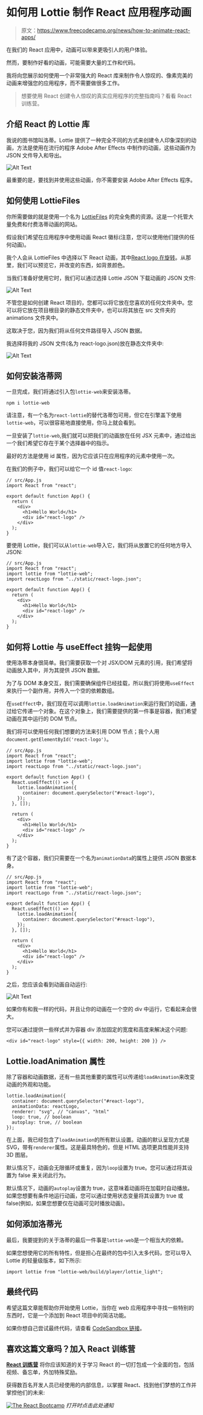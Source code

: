 # 如何用 Lottie 制作 React 应用程序动画

> 原文：<https://www.freecodecamp.org/news/how-to-animate-react-apps/>

在我们的 React 应用中，动画可以带来更吸引人的用户体验。

然而，要制作好看的动画，可能需要大量的工作和代码。

我将向您展示如何使用一个非常强大的 React 库来制作令人惊叹的、像素完美的动画来增强您的应用程序，而不需要做很多工作。

> 想要使用 React 创建令人惊叹的真实应用程序的完整指南吗？看看 React 训练营。

## 介绍 React 的 Lottie 库

我说的图书馆叫洛蒂。Lottie 提供了一种完全不同的方式来创建令人印象深刻的动画，方法是使用在流行的程序 Adobe After Effects 中制作的动画，这些动画作为 JSON 文件导入和导出。

![Alt Text](img/70d729157cef259aa7bdee66e31ad02b.png)

最重要的是，要找到并使用这些动画，你不需要安装 Adobe After Effects 程序。

## 如何使用 LottieFiles

你所需要做的就是使用一个名为 [LottieFiles](https://lottiefiles.com) 的完全免费的资源。这是一个托管大量免费和付费洛蒂动画的网站。

假设我们希望在应用程序中使用动画 React 徽标(注意，您可以使用他们提供的任何动画)。

我个人会从 LottieFiles 中选择以下 React 动画，其中[React logo 在旋转](https://lottiefiles.com/6610-react-logo-spinning)。从那里，我们可以预览它，并改变的东西，如背景颜色。

当我们准备好使用它时，我们可以通过选择 Lottie JSON 下载动画的 JSON 文件:

![Alt Text](img/1e64d0fe77fbeb88dc2463f6de3e5175.png)

不管您是如何创建 React 项目的，您都可以将它放在您喜欢的任何文件夹中。您可以将它放在项目根目录的静态文件夹中，也可以将其放在 src 文件夹的 animations 文件夹中。

这取决于您，因为我们将从任何文件路径导入 JSON 数据。

我选择将我的 JSON 文件(名为 react-logo.json)放在静态文件夹中:

![Alt Text](img/d734153a72327bf6b9d13f35c651ba51.png)

## 如何安装洛蒂网

一旦完成，我们将通过引入包`lottie-web`来安装洛蒂。

```
npm i lottie-web
```

请注意，有一个名为`react-lottie`的替代洛蒂包可用，但它在引擎盖下使用`lottie-web`，可以很容易地直接使用，你马上就会看到。

一旦安装了`lottie-web`,我们就可以把我们的动画放在任何 JSX 元素中，通过给出一个我们希望它存在于某个选择器中的指示。

最好的方法是使用 id 属性，因为它应该只在应用程序的元素中使用一次。

在我们的例子中，我们可以给它一个 id 值`react-logo`:

```
// src/App.js
import React from "react";

export default function App() {
  return (
    <div>
      <h1>Hello World</h1>
      <div id="react-logo" />
    </div>
  );
}
```

要使用 Lottie，我们可以从`lottie-web`导入它，我们将从放置它的任何地方导入 JSON:

```
// src/App.js
import React from "react";
import lottie from "lottie-web";
import reactLogo from "../static/react-logo.json";

export default function App() {
  return (
    <div>
      <h1>Hello World</h1>
      <div id="react-logo" />
    </div>
  );
}
```

## 如何将 Lottie 与 useEffect 挂钩一起使用

使用洛蒂本身很简单。我们需要获取一个对 JSX/DOM 元素的引用，我们希望将动画放入其中，并为其提供 JSON 数据。

为了与 DOM 本身交互，我们需要确保组件已经挂载，所以我们将使用`useEffect`来执行一个副作用，并传入一个空的依赖数组。

在`useEffect`中，我们现在可以调用`lottie.loadAnimation`来运行我们的动画，通过给它传递一个对象。在这个对象上，我们需要提供的第一件事是容器，我们希望动画在其中运行的 DOM 节点。

我们将可以使用任何我们想要的方法来引用 DOM 节点；我个人用`document.getElementById('react-logo')`。

```
// src/App.js
import React from "react";
import lottie from "lottie-web";
import reactLogo from "../static/react-logo.json";

export default function App() {
  React.useEffect(() => {
    lottie.loadAnimation({
      container: document.querySelector("#react-logo"),
    });
  }, []);

  return (
    <div>
      <h1>Hello World</h1>
      <div id="react-logo" />
    </div>
  );
} 
```

有了这个容器，我们只需要在一个名为`animationData`的属性上提供 JSON 数据本身。

```
// src/App.js
import React from "react";
import lottie from "lottie-web";
import reactLogo from "../static/react-logo.json";

export default function App() {
  React.useEffect(() => {
    lottie.loadAnimation({
      container: document.querySelector("#react-logo"),
    });
  }, []);

  return (
    <div>
      <h1>Hello World</h1>
      <div id="react-logo" />
    </div>
  );
} 
```

之后，您应该会看到动画自动运行:

![Alt Text](img/64b7cad9b21736a2959eec7a98f1c37e.png)

如果你有和我一样的代码，并且让你的动画在一个空的 div 中运行，它看起来会很大。

您可以通过提供一些样式并为容器 div 添加固定的宽度和高度来解决这个问题:

```
<div id="react-logo" style={{ width: 200, height: 200 }} />
```

## Lottie.loadAnimation 属性

除了容器和动画数据，还有一些其他重要的属性可以传递给`loadAnimation`来改变动画的外观和功能。

```
lottie.loadAnimation({
  container: document.querySelector("#react-logo"),
  animationData: reactLogo,
  renderer: "svg", // "canvas", "html"
  loop: true, // boolean
  autoplay: true, // boolean
}); 
```

在上面，我已经包含了`loadAnimation`的所有默认设置。动画的默认呈现方式是 SVG，带有`renderer`属性。这是最具特色的，但是 HTML 选项更具性能并支持 3D 图层。

默认情况下，动画会无限循环或重复，因为`loop`设置为 true。您可以通过将其设置为 false 来关闭此行为。

默认情况下，动画的`autoplay`设置为 true，这意味着动画将在加载时自动播放。如果您想要有条件地运行动画，您可以通过使用状态变量将其设置为 true 或 false(例如，如果您想要仅在动画可见时播放动画)。

## 如何添加洛蒂光

最后，我要提到的关于洛蒂的最后一件事是`lottie-web`是一个相当大的依赖。

如果您想使用它的所有特性，但是担心在最终的包中引入太多代码，您可以导入 Lottie 的轻量级版本，如下所示:

```
import lottie from "lottie-web/build/player/lottie_light";
```

## 最终代码

希望这篇文章能帮助你开始使用 Lottie，当你在 web 应用程序中寻找一些特别的东西时，它是一个添加到 React 项目中的简洁功能。

如果你想自己尝试最终代码，请查看 [CodeSandbox 链接](https://codesandbox.io/s/damp-dust-i7k1u?file=/src/App.js:174-292)。

## 喜欢这篇文章吗？加入 React 训练营

**[React 训练营](http://bit.ly/join-react-bootcamp)** 将你应该知道的关于学习 React 的一切打包成一个全面的包，包括视频、备忘单，外加特殊奖励。

获得数百名开发人员已经使用的内部信息，以掌握 React、找到他们梦想的工作并掌控他们的未来:

[![The React Bootcamp](img/8879fb8f279f64aae3696886c5d25bc4.png)](http://bit.ly/join-react-bootcamp) 
*打开时点击此处通知*